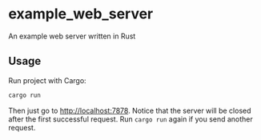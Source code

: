 # example_web_server

An example web server written in Rust

## Usage

Run project with Cargo:

```sh
cargo run
```

Then just go to [http://localhost:7878](http://localhost:7878).
Notice that the server will be closed after the first successful request.
Run `cargo run` again if you send another request.
